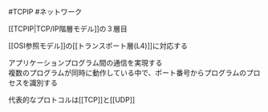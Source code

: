 #TCPIP #ネットワーク 

[[TCPIP|TCP/IP階層モデル]]の３層目

[[OSI参照モデル]]の[[トランスポート層(L4)]]に対応する

アプリケーションプログラム間の通信を実現する  
複数のプログラムが同時に動作している中で、ポート番号からプログラムのプロセスを識別する

代表的なプロトコルは[[TCP]]と[[UDP]]